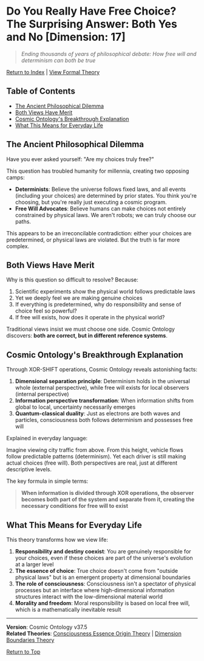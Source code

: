# Do You Really Have Free Choice? The Surprising Answer: Both Yes and No [Dimension: 17]

> *Ending thousands of years of philosophical debate: How free will and determinism can both be true*

[Return to Index](../formal_theory.md) | [View Formal Theory](../formal_theory/formal_theory_free_will_en.md)

## Table of Contents
- [The Ancient Philosophical Dilemma](#the-ancient-philosophical-dilemma)
- [Both Views Have Merit](#both-views-have-merit)
- [Cosmic Ontology's Breakthrough Explanation](#cosmic-ontologys-breakthrough-explanation)
- [What This Means for Everyday Life](#what-this-means-for-everyday-life)

## The Ancient Philosophical Dilemma

Have you ever asked yourself: "Are my choices truly free?"

This question has troubled humanity for millennia, creating two opposing camps:

- **Determinists**: Believe the universe follows fixed laws, and all events (including your choices) are determined by prior states. You think you're choosing, but you're really just executing a cosmic program.
- **Free Will Advocates**: Believe humans can make choices not entirely constrained by physical laws. We aren't robots; we can truly choose our paths.

This appears to be an irreconcilable contradiction: either your choices are predetermined, or physical laws are violated. But the truth is far more complex.

## Both Views Have Merit

Why is this question so difficult to resolve? Because:

1. Scientific experiments show the physical world follows predictable laws
2. Yet we deeply feel we are making genuine choices
3. If everything is predetermined, why do responsibility and sense of choice feel so powerful?
4. If free will exists, how does it operate in the physical world?

Traditional views insist we must choose one side. Cosmic Ontology discovers: **both are correct, but in different reference systems**.

## Cosmic Ontology's Breakthrough Explanation

Through XOR-SHIFT operations, Cosmic Ontology reveals astonishing facts:

1. **Dimensional separation principle**: Determinism holds in the universal whole (external perspective), while free will exists for local observers (internal perspective)
2. **Information perspective transformation**: When information shifts from global to local, uncertainty necessarily emerges
3. **Quantum-classical duality**: Just as electrons are both waves and particles, consciousness both follows determinism and possesses free will

Explained in everyday language:

Imagine viewing city traffic from above. From this height, vehicle flows follow predictable patterns (determinism). Yet each driver is still making actual choices (free will). Both perspectives are real, just at different descriptive levels.

The key formula in simple terms:
> **When information is divided through XOR operations, the observer becomes both part of the system and separate from it, creating the necessary conditions for free will to exist**

## What This Means for Everyday Life

This theory transforms how we view life:

1. **Responsibility and destiny coexist**: You are genuinely responsible for your choices, even if these choices are part of the universe's evolution at a larger level
2. **The essence of choice**: True choice doesn't come from "outside physical laws" but is an emergent property at dimensional boundaries
3. **The role of consciousness**: Consciousness isn't a spectator of physical processes but an interface where high-dimensional information structures interact with the low-dimensional material world
4. **Morality and freedom**: Moral responsibility is based on local free will, which is a mathematically inevitable result

---

**Version**: Cosmic Ontology v37.5  
**Related Theories**: [Consciousness Essence Origin Theory](../formal_theory/formal_theory_consciousness_essence_origin_en.md) | [Dimension Boundaries Theory](../formal_theory/formal_theory_dimension_boundaries_en.md)

[Return to Top](#do-you-really-have-free-choice-the-surprising-answer-both-yes-and-no) 